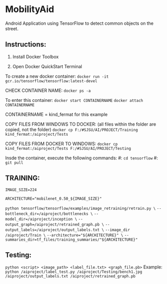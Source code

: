 # MobilityAid
Android Application using TensorFlow to detect common objects on the street.

## Instructions:
1. Install Docker Toolbox

2. Open Docker QuickStart Terminal

To create a new docker container: `docker run -it gcr.io/tensorflow/tensorflow:latest-devel`

CHECK CONTAINER NAME: `docker ps -a`

To enter this container: 	`docker start CONTAINERNAME`
				`docker attach CONTAINERNAME`

CONTAINERNAME = kind_fermat for this example

COPY FILES FROM WINDOWS TO DOCKER: (all files within the folder are copied, not the folder)
`docker cp F:/#SJSU/AI/PROJECT/Training kind_fermat:/aiproject/Tests`

COPY FILES FROM DOCKER TO WINDOWS:
`docker cp kind_fermat:/aiproject/Tests F:/#SJSU/AI/PROJECT/Testing`

Insde the container, execute the following commands:
#: `cd tensorflow`
#: `git pull`

## TRAINING:

`IMAGE_SIZE=224`

`ARCHITECTURE="mobilenet_0.50_${IMAGE_SIZE}"`

`python tensorflow/tensorflow/examples/image_retraining/retrain.py \`
`--bottleneck_dir=/aiproject/bottlenecks \`
`--model_dir=/aiproject/inception \`
`--output_graph=/aiproject/retrained_graph.pb \`
`--output_labels=/aiproject/output_labels.txt \`
`--image_dir /aiproject/Train \`
`--architecture="${ARCHITECTURE}" \`
`--summaries_dir=tf_files/training_summaries/"${ARCHITECTURE}"`

## Testing:
`python <script> <image_path> <label_file.txt> <graph_file.pb>`
Example: 
	`python /aiproject/label_test.py /aiproject/Testing/bench1.jpg /aiproject/output_labels.txt /aiproject/retrained_graph.pb`

